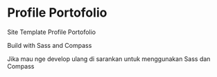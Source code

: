 # Profile Portofolio
Site Template Profile Portofolio

Build with Sass and Compass

Jika mau nge develop ulang di sarankan untuk menggunakan Sass dan Compass
